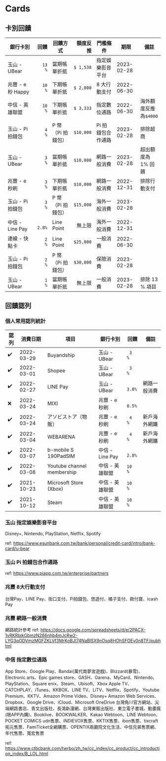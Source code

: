 # Cards

## 卡別回饋

銀行卡別           | 回饋   | 回饋方式        | 額度反推  | 門檻條件         | 期限        | 備註
-----------------|------:|---------------|--------:|----------------|------------|-----
玉山 - UBear      |`13  %`| 當期帳單折抵     |`$ 1,538`| 指定娛樂影音平台   | 2023-02-28
兆豐 - e 秒 Happy　|`10  %`| 下期帳單折抵     |`$ 2,000`| 8 大行動支付　    | 2022-06-30
中信 - 英雄聯盟     |`10  %`| 下期帳單折抵     |`$ 3,333`| 指定數位通路      | 2022-06-30 | 海外額度反推為`$4000`
玉山 - Pi 拍錢包　  |` 4  %`| P 幣（Pi 拍錢包）|`$10,000`| Pi 拍錢包合作通路　| 2023-02-28 | 排除超商
玉山 - UBear      |` 3  %`| 當期帳單折抵     |`$10,000`| 網路一般消費      | 2023-02-28 | 超出額度為 1% 回饋
兆豐 - e 秒刷      |` 3  %`| 下期帳單折抵     |`$10,000`| 網路一般消費      | 2022-12-31 | 排除行動支付
玉山 - Pi 拍錢包　  |` 3  %`| P 幣（Pi 拍錢包）|`$15,000`| 海外一般消費      | 2023-02-28
中信 - Line Pay   |` 2.8%`| Line Point    | 無上限　  | 海外一般消費      | 2022-12-31
連線 - 快點卡　     |` 2  %`| Line Point    |`$25,000`| 一般消費         | 2022-06-30
玉山 - Pi 拍錢包　  |` 2  %`| P 幣（Pi 拍錢包）|`$30,000`| 保險消費         | 2023-02-28
玉山 - UBear      |` 1  %`| 當期帳單折抵     | 無上限　  | 一般消費         | 2023-02-28 | 排除 13 % 項目


## 回饋認列

### 個人常用認列統計

認列 | 消費日期     | 項目                        | 銀行卡別         | 回饋   | 備註
----|------------|----------------------------|----------------|-------|-
✔️  | 2022-03-29 | Buyandship                 | 玉山 - UBear    |` 3  %`
✔️  | 2022-03-01 | Shopee                     | 玉山 - UBear    |` 3  %`
✔️  | 2022-02-27 | LINE Pay                   | 玉山 - UBear    |` 3.8%`| 網路一般消費
❌  | 2022-03-24 | MIXI                       | 兆豐 - e 秒刷    |` 0.5%`
✔️  | 2022-03-24 | アソビストア（物販）            | 兆豐 - e 秒刷    |` 4  %`| 新戶海外網購
✔️  | 2022-03-04 | WEBARENA                   | 兆豐 - e 秒刷    |` 4  %`| 新戶海外網購
✔️  | 2022-03-07 | b-mobile S 190PadSIM       | 中信 - Line Pay |` 2.8%`
✔️  | 2022-03-08 | Youtube channel membership | 中信 - 英雄聯盟   |`10  %`
✔️  | 2021-10-23 | Microsoft Store (Xbox)     | 中信 - 英雄聯盟   |`10  %`
✔️  | 2021-10-12 | Steam                      | 中信 - 英雄聯盟   |`10  %`


### 玉山 指定娛樂影音平台

Disney+, Nintendo, PlayStation, Netflix, Spotify

ref: https://www.esunbank.com.tw/bank/personal/credit-card/intro/bank-card/u-bear


### 玉山 Pi 拍錢包合作通路

ref: https://www.piapp.com.tw/enterprise/partners


### 兆豐 8大行動支付

台灣Pay、LINE Pay、街口支付、Pi拍錢包、悠遊付、橘子支付、歐付寶、icash Pay


### 兆豐 網路一般消費

網路統計參考
ref: https://docs.google.com/spreadsheets/d/e/2PACX-1vRKRbikGbmzN266nhb4mJcRw2-LYG3qODVmzMGFZKLVf3MrKoBJI74NaBlSX9nOsq8HOhSFOEy0n8TF/pubhtml


### 中信 指定數位通路

App Store、Google Play、Bandai(萬代南夢宮遊戲)、Blizzard(暴雪)、Electronic arts、Epic games store、GASH、Garena、MyCard、Nintendo、PlayStation、Square enix、Steam、Ubisoft、Xbox
Apple TV、CATCHPLAY、iTunes、KKBOX、LINE TV、LiTV、Netflix、Spotify、Youtube Premium、KKTV、Amazon Prime Video、Disney+
Amazon Web Services、Dropbox、Google Drive、iCloud、Microsoft OneDrive
台灣角川官方網站、尖端網路書店、青文出版社、長鴻新漫網、台灣東販出版社、東立電子書城、動畫瘋(限APP內購)、Booklive、BOOKWALKER、Kakao Webtoon、LINE Webtoon、POCKET COMICS
udn售票、iNDIEVOX售票、KKTIX售票、ibon售票、tixcraft拓元售票、FamiTicket全網購票、OPENTIX兩廳院文化生活、中信兄弟售票網、年代售票、寬宏售票

ref: https://www.ctbcbank.com/twrbo/zh_tw/cc_index/cc_product/cc_introduction_index/B_LOL.html

